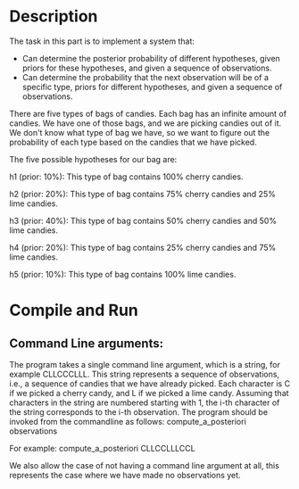 # Description
The task in this part is to implement a system that:
* Can determine the posterior probability of different hypotheses, given priors for these hypotheses, and given a sequence of   observations.
* Can determine the probability that the next observation will be of a specific type, priors for different hypotheses, and given a sequence of observations.


There are five types of bags of candies. Each bag has an infinite amount of candies. We have one of those bags, and we are picking candies out of it. We don't know what type of bag we have, so we want to figure out the probability of each type based on the candies that we have picked.

The five possible hypotheses for our bag are:

h1 (prior: 10%): This type of bag contains 100% cherry candies.

h2 (prior: 20%): This type of bag contains 75% cherry candies and 25% lime candies.

h3 (prior: 40%): This type of bag contains 50% cherry candies and 50% lime candies.

h4 (prior: 20%): This type of bag contains 25% cherry candies and 75% lime candies.

h5 (prior: 10%): This type of bag contains 100% lime candies.

# Compile and Run

## Command Line arguments:

The program takes a single command line argument, which is a string, for example CLLCCCLLL. This string represents a sequence of observations, i.e., a sequence of candies that we have already picked. Each character is C if we picked a cherry candy, and L if we picked a lime candy. Assuming that characters in the string are numbered starting with 1, the i-th character of the string corresponds to the i-th observation. The program should be invoked from the commandline as follows:
compute_a_posteriori observations


For example:
compute_a_posteriori CLLCCLLLCCL

We also allow the case of not having a command line argument at all, this represents the case where we have made no observations yet.